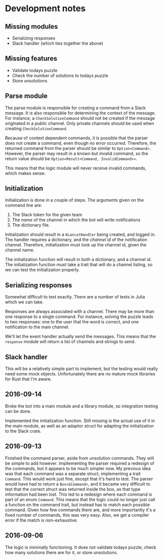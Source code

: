 Development notes
=================

Missing modules
---------------

- Serializing responses
- Slack handler (which ties together the above)

Missing features
----------------

- Validate todays puzzle
- Check the number of solutions to todays puzzle
- Store unsolutions

Parse module
------------
The parse module is responsible for creating a command from a Slack message. It is also responsible
for determining the context of the message. For instance, a `CheckSolutionCommand` should not be
created if the message originated in a public channel. Only private channels should be used when
creating `CheckSolutionCommand`.

Because of context dependent commands, it is possible that the parser does not create a command,
even though no error occurred. Therefore, the returned command from the parser should be
similar to `Option<Command>`. However, the parser may result in a known but invalid command, so the
return value should be `Option<Result<Command, InvalidCommand>>`.

This means that the logic module will never receive invalid commands, which makes sense.

Initialization
--------------
Initialization is done in a couple of steps. The arguments given on the command line are:

1. The Slack token for the given team
2. The _name_ of the channel in which the bot will write notifications
3. The dictionary file.

Initialization should result in a `NiancatHandler` being created, and logged in.
The handler requires a dictionary, and the _channel id_ of the notification channel. Therefore,
initialization must look up the channel id, given the channel name.

The initialization function will result in both a dictionary, and a channel id. The initialization
function must take a trait that will do a channel listing, so we can test the initialization
properly.

Serializing responses
---------------------
Somewhat difficult to test exactly. There are a number of tests in Julia which we can take.

Responses are always associated with a channel. There may be more than one response to a single
command. For instance, solving the puzzle leads to two responses: one to the user that the word is
correct, and one notification to the main channel.

We'll let the event handler actually send the messages. This means that the `response` module will
return a list of channels and strings to send.

Slack handler
-------------
This will be a relatively simple part to implement, but the testing would really need some mock
objects. Unfortunately there are no mature mock libraries for Rust that I'm aware.

2016-09-14
----------
Broke the bot into a main module and a library module, so integration testing can be done.

Implemented the initialization function. Still missing is the actual use of it in the main module,
as well as an adaptor struct for adapting the initialization to the Slack crate.



2016-09-13
----------
Finished the command parser, aside from unsolution commands. They will be simple to add however.
Impllementing the parser required a redesign of the commands, but it appears to be much simpler now.
My previous idea was that each command was a separate struct, implementing a trait `Command`. This
would work just fine, except that it's hard to test. The parser would have had to return a
`Box<&Command>`, and it became very difficult to test that the correct struct was returned inside
the box, as that type information had been lost. This led to a redesign where each command is part
of an enum `Command`. This means that the logic could no longer just call a function on the command
trait, but instead has to match each possible command. Given how few commands there are, and more
importantly it's a fixed number of commands, this was very easy. Also, we get a compiler error if
the match is non-exhaustive.

2016-09-06
----------
The logic is minimally functioning. It does not validate todays puzzle, check how many solutions
there are for it, or store unsolutions.
